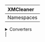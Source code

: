 |    XMCleaner   |
|:---------------|
|Namespaces
<details><summary>Converters</summary>
  Classes
  <details>
  <summary>HashLog</summary>
    <details>
    <summary>Public</summary>
    Members 
      <details>
      <summary>func1</summary>
      funcDescription
      </details>
      <details>
      <summary>func2</summary>
      funcDescription
    </details>
  </details>
  <details>
  <summary>Private</summary>
  Members
   <details>
   <summary>func1</summary>
   </details>
  </details>
 </details>
 <details>
 <summary>ShareLog</summary>
 Members
  <details>
  <summary>Public</summary>
  Members
   <details>
   <summary>func1</summary>
   funcDescription
   </details>
  </details>
 </details>
</details>|